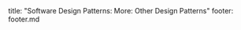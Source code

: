 <frontmatter>
title: "Software Design Patterns: More: Other Design Patterns"
footer: footer.md
</frontmatter>

<include src="unit-inPage-asFlat.md" boilerplate />